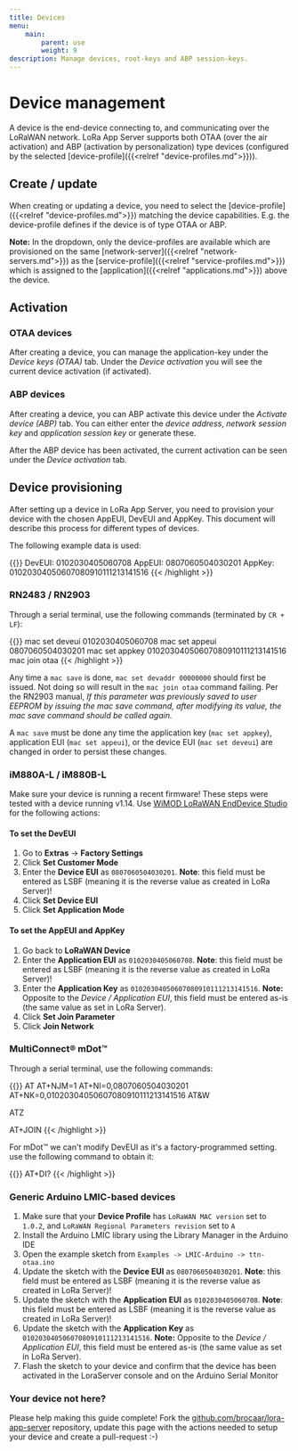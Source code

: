```yaml
---
title: Devices
menu:
    main:
        parent: use
        weight: 9
description: Manage devices, root-keys and ABP session-keys.
---
```


# Device management

A device is the end-device connecting to, and communicating over the LoRaWAN network.
LoRa App Server supports both OTAA (over the air activation) and ABP
(activation by personalization) type devices (configured by the selected
[device-profile]({{<relref "device-profiles.md">}})).

## Create / update

When creating or updating a device, you need to select the
[device-profile]({{<relref "device-profiles.md">}}) matching the device
capabilities. E.g. the device-profile defines if the device is of type
OTAA or ABP.

**Note:** In the dropdown, only the device-profiles are available which
are provisioned on the same [network-server]({{<relref "network-servers.md">}})
as the [service-profile]({{<relref "service-profiles.md">}}) which is assigned
to the [application]({{<relref "applications.md">}}) above the device.

## Activation

### OTAA devices

After creating a device, you can manage the application-key under
the *Device keys (OTAA)* tab. Under the *Device activation* you will see the
current device activation (if activated).

### ABP devices

After creating a device, you can ABP activate this device under the
*Activate device (ABP)* tab. You can either enter the *device address*,
*network session key* and *application session key* or generate these.

After the ABP device has been activated, the current activation can be seen
under the *Device activation* tab.

## Device provisioning

After setting up a device in LoRa App Server, you need to
provision your device with the chosen AppEUI, DevEUI and AppKey.
This document will describe this process for different types of devices.

The following example data is used:

{{<highlight text>}}
DevEUI: 0102030405060708
AppEUI: 0807060504030201
AppKey: 01020304050607080910111213141516
{{< /highlight >}}

### RN2483 / RN2903

Through a serial terminal, use the following commands (terminated by `CR + LF`):

{{<highlight text>}}
mac set deveui 0102030405060708
mac set appeui 0807060504030201
mac set appkey 01020304050607080910111213141516
mac join otaa
{{< /highlight >}}

Any time a `mac save` is done, `mac set devaddr 00000000` should
first be issued. Not doing so will result in the `mac join otaa` command
failing. Per the RN2903 manual, *If this parameter was previously saved to
user EEPROM by issuing the mac save command, after modifying its value, the
mac save command should be called again.*

A `mac save` must be done any time the application key (`mac set appkey`),
application EUI (`mac set appeui`), or the device EUI (`mac set deveui`) are
changed in order to persist these changes. 


### iM880A-L / iM880B-L

Make sure your device is running a recent firmware! These steps were tested
with a device running v1.14. Use [WiMOD LoRaWAN EndDevice Studio](http://www.wireless-solutions.de/products/radiomodules/im880b-l)
for the following actions:

#### To set the DevEUI

1. Go to **Extras** -> **Factory Settings**
2. Click **Set Customer Mode**
3. Enter the **Device EUI** as ``0807060504030201``. **Note**: this field
   must be entered as LSBF (meaning it is the reverse value as created in
   LoRa Server)!
4. Click **Set Device EUI**
5. Click **Set Application Mode**

#### To set the AppEUI and AppKey

1. Go back to **LoRaWAN Device**
2. Enter the **Application EUI** as ``0102030405060708``. **Note**: this field
   must be entered as LSBF (meaning it is the reverse value as created in
   LoRa Server)!
3. Enter the **Application Key** as ``01020304050607080910111213141516``.
   **Note:** Opposite to the *Device / Application EUI*, this field must be
   entered as-is (the same value as set in LoRa Server).
4. Click **Set Join Parameter**
5. Click **Join Network**

### MultiConnect® mDot™

Through a serial terminal, use the following commands:

{{<highlight text>}}
AT
AT+NJM=1
AT+NI=0,0807060504030201
AT+NK=0,01020304050607080910111213141516
AT&W

ATZ

AT+JOIN
{{< /highlight >}}

For mDot™ we can't modify DevEUI as it's a factory-programmed setting. use the
following command to obtain it:

{{<highlight text>}}
AT+DI?
{{< /highlight >}}

### Generic Arduino LMIC-based devices

1. Make sure that your **Device Profile** has `LoRaWAN MAC version` set to `1.0.2`, and `LoRaWAN Regional Parameters revision` set to `A`
2. Install the Arduino LMIC library using the Library Manager in the Arduino IDE
3. Open the example sketch from `Examples -> LMIC-Arduino -> ttn-otaa.ino`
4. Update the sketch with the **Device EUI** as ``0807060504030201``. **Note**: this field
   must be entered as LSBF (meaning it is the reverse value as created in
   LoRa Server)!
5. Update the sketch with the **Application EUI** as ``0102030405060708``. **Note**: this field
   must be entered as LSBF (meaning it is the reverse value as created in
   LoRa Server)!
6. Update the sketch with the **Application Key** as ``01020304050607080910111213141516``.
   **Note:** Opposite to the *Device / Application EUI*, this field must be
   entered as-is (the same value as set in LoRa Server).
7. Flash the sketch to your device and confirm that the device has been activated in the LoraServer console and on the Arduino Serial Monitor

### Your device not here?

Please help making this guide complete! Fork the [github.com/brocaar/lora-app-server](https://github.com/brocaar/lora-app-server)
repository, update this page with the actions needed to setup your device
and create a pull-request :-)
